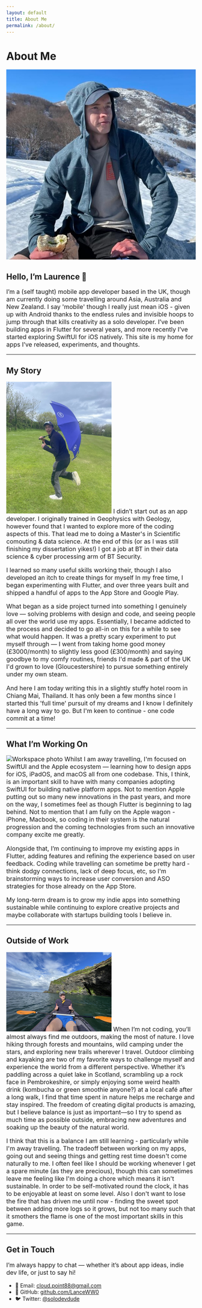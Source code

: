 ```yaml
---
layout: default
title: About Me
permalink: /about/
---
```


# About Me

<section class="about-hero">
  <img src="/assets/images/me_snow.jpeg" alt="Photo of me" class="about-headshot" />
  <div class="about-intro">
    <h2>Hello, I’m Laurence 👋</h2>
    <p style="font-size: 1.15em;">
      I’m a (self taught) mobile app developer based in the UK, though am currently doing some travelling around Asia, Australia and New Zealand. I say 'mobile' though I really just mean iOS - given up with Android thanks to the endless rules and invisible hoops to jump through that kills creativity as a solo developer. I’ve been building apps in Flutter for several years, and more recently I’ve started exploring SwiftUI for iOS natively. This site is my home for apps I’ve released, experiments, and thoughts.
    </p>
  </div>
</section>

---

## My Story

<p style="font-size: 1.15em;">
  <img src="/assets/images/me_umbrella.jpeg" alt="Travel photo" class="float-right" width="280" />
  I didn’t start out as an app developer. I originally trained in Geophysics with Geology, however found that I wanted to explore more of the coding aspects of this. That lead me to doing a Master's in Scientific comouting & data science. At the end of this (or as I was still finishing my dissertation yikes!) I got a job at BT in their data science & cyber processing arm of BT Security.
</p>
  
<p style="font-size: 1.15em;">
  I learned so many useful skills working their, though I also developed an itch to create things for myself In my free time, I began experimenting with Flutter, and over three years built and shipped a handful of apps to the App Store and Google Play.
</p>

<p style="font-size: 1.15em;">
  What began as a side project turned into something I genuinely love — solving problems with design and code, and seeing people all over the world use my apps. Essentially, I became addicted to the process and decided to go all-in on this for a while to see what would happen. It was a pretty scary experiment to put myself through — I went from taking home good money (£3000/month) to slightly less good (£300/month) and saying goodbye to my comfy routines, friends I'd made & part of the UK I'd grown to love (Gloucestershire) to pursue something entirely under my own steam.
</p>

<p style="font-size: 1.15em;">
  And here I am today writing this in a slightly stuffy hotel room in Chiang Mai, Thailand. It has only been a few months since I started this 'full time' pursuit of my dreams and I know I definitely have a long way to go. But I'm keen to continue - one code commit at a time!
</p>

---

## What I’m Working On

<p style="font-size: 1.15em;">
  <img src="/assets/images/laptop_beach.png" alt="Workspace photo" class="float-left" width="280" />
  Whilst I am away travelling, I'm focused on SwiftUI and the Apple ecosystem — learning how to design apps for iOS, iPadOS, and macOS all from one codebase. This, I think, is an important skill to have with many companies adopting SwiftUI for building native platform apps. Not to mention Apple putting out so many new innovations in the past years, and more on the way, I sometimes feel as though Flutter is beginning to lag behind. Not to mention that I am fully on the Apple wagon - iPhone, Macbook, so coding in their system is the natural progression and the coming technologies from such an innovative company excite me greatly.
</p>

<p style="font-size: 1.15em;">
  Alongside that, I’m continuing to improve my existing apps in Flutter, adding features and refining the experience based on user feedback. Coding while travelling can sometime be pretty hard - think dodgy connections, lack of deep focus, etc, so I'm brainstorming ways to increase user conversion and ASO strategies for those already on the App Store.
</p>

<p style="font-size: 1.15em;">
  My long-term dream is to grow my indie apps into something sustainable while continuing
  to explore creative projects and maybe collaborate with startups building tools I believe in.
</p>

---

## Outside of Work

<p style="font-size: 1.15em;">
  <img src="/assets/images/me_kayak.jpeg" alt="Hobby photo" class="float-right" width="280" />
    When I’m not coding, you’ll almost always find me outdoors, making the most of nature. I love hiking through forests and mountains, wild camping under the stars, and exploring new trails wherever I travel. Outdoor climbing and kayaking are two of my favorite ways to challenge myself and experience the world from a different perspective. Whether it’s paddling across a quiet lake in Scotland, scrambling up a rock face in Pembrokeshire, or simply enjoying some weird health drink (kombucha or green smoothie anyone?) at a local café after a long walk, I find that time spent in nature helps me recharge and stay inspired. The freedom of creating digital products is amazing, but I believe balance is just as important—so I try to spend as much time as possible outside, embracing new adventures and soaking up the beauty of the natural world.
</p>

<p style="font-size: 1.15em;">
  I think that this is a balance I am still learning - particularly while I'm away travelling. The tradeoff between working on my apps, going out and seeing things and getting rest time doesn't come naturally to me. I often feel like I should be working whenever I get a spare minute (as they are precious), though this can sometimes leave me feeling like I'm doing a chore which means it isn't sustainable. In order to be self-motivated round the clock, it has to be enjoyable at least on some level. Also I don't want to lose the fire that has driven me until now - finding the sweet spot between adding more logs so it grows, but not too many such that it smothers the flame is one of the most important skills in this game.
</p>


---

## Get in Touch

<p style="font-size: 1.15em;">
  I’m always happy to chat — whether it’s about app ideas, indie dev life, or
  just to say hi!
</p>

- 📧 Email: [cloud.point88@gmail.com](mailto:cloud.point88@gmail.com)  
- 🐙 GitHub: [github.com/LanceWW0](https://github.com/LanceWW0)  
- 🐦 Twitter: [@solodevdude](https://twitter.com/solodevdude)  


